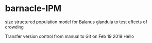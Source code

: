 # barnacle-IPM
size structured population model for Balanus glandula to test effects of crowding

Transfer version control from manual to Git on Feb 19 2019
Hello